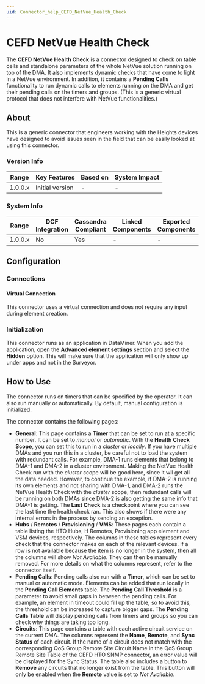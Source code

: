 ```yaml
---
uid: Connector_help_CEFD_NetVue_Health_Check
---
```


# CEFD NetVue Health Check

The **CEFD NetVue Health Check** is a connector designed to check on table cells and standalone parameters of the whole NetVue solution running on top of the DMA. It also implements dynamic checks that have come to light in a NetVue environment. In addition, it contains a **Pending Calls** functionality to run dynamic calls to elements running on the DMA and get their pending calls on the timers and groups. (This is a generic virtual protocol that does not interfere with NetVue functionalities.)

## About

This is a generic connector that engineers working with the Heights devices have designed to avoid issues seen in the field that can be easily looked at using this connector.

### Version Info

| **Range** | **Key Features** | **Based on** | **System Impact** |
|-----------|------------------|--------------|-------------------|
| 1.0.0.x   | Initial version  | \-           | \-                |

### System Info

| **Range** | **DCF Integration** | **Cassandra Compliant** | **Linked Components** | **Exported Components** |
|-----------|---------------------|-------------------------|-----------------------|-------------------------|
| 1.0.0.x   | No                  | Yes                     | \-                    | \-                      |

## Configuration

### Connections

#### Virtual Connection

This connector uses a virtual connection and does not require any input during element creation.

### Initialization

This connector runs as an application in DataMiner. When you add the application, open the **Advanced element settings** section and select the **Hidden** option. This will make sure that the application will only show up under apps and not in the Surveyor.

## How to Use

The connector runs on timers that can be specified by the operator. It can also run manually or automatically. By default, manual configuration is initialized.

The connector contains the following pages:

- **General**: This page contains a **Timer** that can be set to run at a specific number. It can be set to *manual* or *automatic*.
  With the **Health Check Scope**, you can set this to run in a *cluster* or *locally*. If you have multiple DMAs and you run this in a cluster, be careful not to load the system with redundant calls. For example, DMA-1 runs elements that belong to DMA-1 and DMA-2 in a cluster environment. Making the NetVue Health Check run with the *cluster s*cope will be good here, since it wil get all the data needed. However, to continue the example, if DMA-2 is running its own elements and not sharing with DMA-1, and DMA-2 runs the NetVue Health Check with the *cluster* scope, then redundant calls will be running on both DMAs since DMA-2 is also getting the same info that DMA-1 is getting.
  The **Last Check** is a checkpoint where you can see the last time the health check ran. This also shows if there were any internal errors in the process by sending an exception.
- **Hubs** / **Remotes** / **Provisioning** / **VMS**: These pages each contain a table listing the HTO Hubs, H Remotes, Provisioning app element and VSM devices, respectively. The columns in these tables represent every check that the connector makes on each of the relevant devices. If a row is not available because the item is no longer in the system, then all the columns will show *Not Available*. They can then be manually removed. For more details on what the columns represent, refer to the connector itself.
- **Pending Calls**: Pending calls also run with a **Timer**, which can be set to manual or automatic mode. Elements can be added that run locally in the **Pending Call Elements** table.
  The **Pending Call Threshold** is a parameter to avoid small gaps in between the pending calls. For example, an element in timeout could fill up the table, so to avoid this, the threshold can be increased to capture bigger gaps.
  The **Pending Calls Table** will display pending calls from timers and groups so you can check why things are taking too long.
- **Circuits**: This page contains a table with each active circuit service on the current DMA. The columns represent the **Name**, **Remote**, and **Sync Status** of each circuit. If the name of a circuit does not match with the corresponding QoS Group Remote Site Circuit Name in the QoS Group Remote Site Table of the CEFD HTO SNMP connector, an error value will be displayed for the Sync Status. The table also includes a button to **Remove** any circuits that no longer exist from the table. This button will only be enabled when the **Remote** value is set to *Not Available*.
